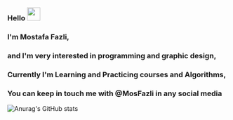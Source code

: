 ### Hello  <img src="https://raw.githubusercontent.com/MartinHeinz/MartinHeinz/master/wave.gif" width="30px">
###
### I'm Mostafa Fazli,
### and I'm very interested in programming and graphic design,
### Currently I'm Learning and Practicing courses and Algorithms,
### You can keep in touch me with @MosFazli in any social media

![Anurag's GitHub stats](https://github-readme-stats.vercel.app/api?username=anuraghazra&show_icons=true&theme=radical)
